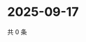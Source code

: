 # 2025-09-17

共 0 条

<!-- BEGIN ZHIHUVIDEO -->
<!-- 最后更新时间 Wed Sep 17 2025 14:17:11 GMT+0800 (China Standard Time) -->

<!-- END ZHIHUVIDEO -->
